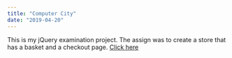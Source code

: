```yaml
---
title: "Computer City"
date: "2019-04-20"
---
```


This is my jQuery examination project. The assign was to create a store that has a basket and a checkout page.
<a href="https://burhanbudak.github.io/computercity/" target="_blank" alt="Click here to chechout">Click here
</a>